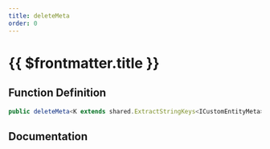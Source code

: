 ```yaml
---
title: deleteMeta
order: 0
---
```


# {{ $frontmatter.title }}

## Function Definition

```ts
public deleteMeta<K extends shared.ExtractStringKeys<ICustomEntityMeta>>(key: K): void;
```

## Documentation

<!--@include: ./parts/deleteMeta.md-->
